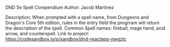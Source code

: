 DND 5e Spell Compendium Author: Jacob Martinez

Description: When prompted with a spell name, from Dungeons and Dragon's Core 5th edition, rules in the entry field the progrram will return the description of the spell. Common Spell names: fireball, mage hand, acid arrow, and counterspell.
Link to project: https://codesandbox.io/p/sandbox/dnd-reactapp-nwgztc